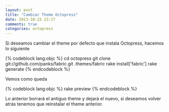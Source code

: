 ```yaml
---
layout: post
title: "Cambiar Theme Octopress"
date: 2013-10-22 23:17
comments: true
categories: octopress
---
```

Si deseamos cambiar el theme por defecto que instala Octopress, hacemos lo siguiente

{% codeblock lang:objc %}
cd octopress
git clone git://github.com/panks/fabric.git .themes/fabric
rake install['fabric']
rake generate
{% endcodeblock %}

<!-- more --> 

Vemos como queda

{% codeblock lang:objc %}
rake preview
{% endcodeblock %}

Lo anterior borrará el antiguo theme y dejará el nuevo, si deseamos volver atrás tenemos que reinstalar el theme anterior.
